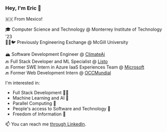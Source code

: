 ### Hey, I'm Eric 👋

<!--
**ericjardon/ericjardon** is a ✨ _special_ ✨ repository because its `README.md` (this file) appears on your GitHub profile.

Here are some ideas to get you started:

- 🔭 I’m currently working on ...
- 🌱 I’m currently learning ...
- 👯 I’m looking to collaborate on ...
- 🤔 I’m looking for help with ...
- 💬 Ask me about ...
- 📫 How to reach me: ...
- 😄 Pronouns: ...
- ⚡ Fun fact: ...
-->

🇲🇽 From Mexico!

🎓 Computer Science and Technology @ Monterrey Institute of Technology '23 <br/>
👨‍💻🐦 Previously Engineering Exchange @ McGill University

🏔 Software Development Engineer @ [ClimateAi](https://climate.ai/)  
🔙 Full Stack Developer and ML Specialist @ [Listo](https://listo.mx/)  
🔙 Former SWE Intern in Azure IaaS Experiences Team @ [Microsoft](https://microsoft.com)  
🔙 Former Web Development Intern @ [OCCMundial](https://www.occ.com.mx/)

I'm interested in:
- Full Stack Development 👨‍💻
- Machine Learning and AI 🤖 
- Parallel Computing 🧶
- People's access to Software and Technology 🍃
- Freedom of Information 🎨

<!--
Personal Projects I am currently working on...
- 🍜 [**PriceBin**](https://github.com/panasweb/pricebin)
- 🎬 [**Viuteca**](https://github.com/ericjardon/viuteca)
- 🌐 [**Semantyk**](https://www.semantyk.com/)
-->

📫 You can reach me [through LinkedIn](https://www.linkedin.com/in/ericjardon/).
